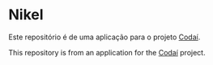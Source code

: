 # Nikel

Este repositório é de uma aplicação para o projeto [Codaí](https://codai.growdev.com.br/). 

This repository is from an application for the [Codaí](https://codai.growdev.com.br/) project.
